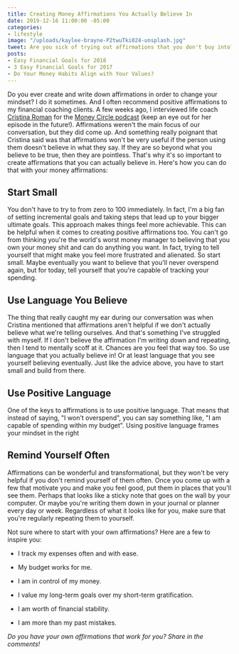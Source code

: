 ```yaml
---
title: Creating Money Affirmations You Actually Believe In
date: 2019-12-16 11:00:00 -05:00
categories:
- lifestyle
image: "/uploads/kaylee-brayne-P2twuTki024-unsplash.jpg"
tweet: Are you sick of trying out affirmations that you don't buy into?
posts:
- Easy Financial Goals for 2018
- 3 Easy Financial Goals for 2017
- Do Your Money Habits Align with Your Values?
---
```


Do you ever create and write down affirmations in order to change your mindset? I do it sometimes. And I often recommend positive affirmations to my financial coaching clients. A few weeks ago, I interviewed life coach [Cristina Roman](https://piquecoaching.co/) for the [Money Circle podcast](https://www.maggiegermano.com/podcast/) (keep an eye out for her episode in the future!). Affirmations weren't the main focus of our conversation, but they did come up. And something really poignant that Cristina said was that affirmations won't be very useful if the person using them doesn't believe in what they say. If they are so beyond what you believe to be true, then they are pointless. That's why it's so important to create affirmations that you can actually believe in. Here's how you can do that with your money affirmations:

## Start Small

You don't have to try to from zero to 100 immediately. In fact, I'm a big fan of setting incremental goals and taking steps that lead up to your bigger ultimate goals. This approach makes things feel more achievable. This can be helpful when it comes to creating positive affirmations too. You can't go from thinking you're the world's worst money manager to believing that you own your money shit and can do anything you want. In fact, trying to tell yourself that might make you feel more frustrated and alienated. So start small. Maybe eventually you want to believe that you'll never overspend again, but for today, tell yourself that you're capable of tracking your spending. 

## Use Language You Believe

The thing that really caught my ear during our conversation was when Cristina mentioned that affirmations aren't helpful if we don't actually believe what we're telling ourselves. And that's something I've struggled with myself. If I don't believe the affirmation I'm writing down and repeating, then I tend to mentally scoff at it. Chances are you feel that way too. So use language that you actually believe in! Or at least language that you see yourself believing eventually. Just like the advice above, you have to start small and build from there.

## Use Positive Language

One of the keys to affirmations is to use positive language. That means that instead of saying, "I won't overspend", you can say something like, "I am capable of spending within my budget". Using positive language frames your mindset in the right 

## Remind Yourself Often

Affirmations can be wonderful and transformational, but they won't be very helpful if you don't remind yourself of them often. Once you come up with a few that motivate you and make you feel good, put them in places that you'll see them. Perhaps that looks like a sticky note that goes on the wall by your computer. Or maybe you're writing them down in your journal or planner every day or week. Regardless of what it looks like for you, make sure that you're regularly repeating them to yourself.

Not sure where to start with your own affirmations? Here are a few to inspire you:

* I track my expenses often and with ease.

* My budget works for me.

* I am in control of my money.

* I value my long-term goals over my short-term gratification.

* I am worth of financial stability.

* I am more than my past mistakes.

*Do you have your own affirmations that work for you? Share in the comments!*